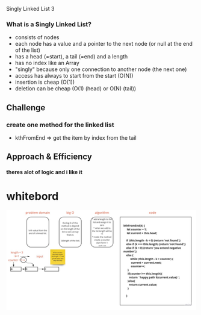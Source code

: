  Singly Linked List 3

### What is a Singly Linked List?
  * consists of nodes
  * each node has a value and a pointer to the next node (or null at the end of the list)
  * has a head (=start), a tail (=end) and a length
  * has no index like an Array
  * "singly" because only one connection to another node (the next one)
  * access has always to start from the start (O(N))
  * insertion is cheap (O(1))
  * deletion can be cheap (O(1) (head) or O(N) (tail)) 

## Challenge
<!-- Description of the challenge -->

  ###  create one method for the linked list

  * kthFromEnd => get the item by index from the tail

## Approach & Efficiency
  #### theres alot of logic and i like it


  # whitebord

  ![img](img/kth.jpg)
